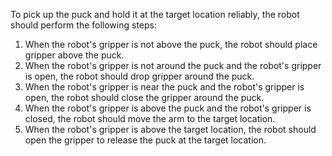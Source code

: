 To pick up the puck and hold it at the target location reliably, the robot should perform the following steps:

1. When the robot's gripper is not above the puck, the robot should place gripper above the puck.
2. When the robot's gripper is not around the puck and the robot's gripper is open, the robot should drop gripper around the puck.
3. When the robot's gripper is near the puck and the robot's gripper is open, the robot should close the gripper around the puck.
4. When the robot's gripper is above the puck and the robot's gripper is closed, the robot should move the arm to the target location.
5. When the robot's gripper is above the target location, the robot should open the gripper to release the puck at the target location.